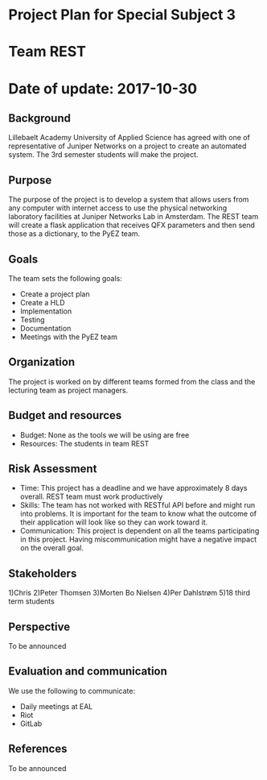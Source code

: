# Project Plan for Special Subject 3
# Team REST
# Date of update: 2017-10-30

## Background
Lillebaelt Academy University of Applied Science has agreed with one of representative of Juniper Networks on a project to create an automated system. The 3rd semester students will make the project.
## Purpose
The purpose of the project is to develop a system that allows users from any computer with internet access to use the physical networking laboratory facilities at Juniper Networks Lab in Amsterdam. The REST team will create a flask application that receives QFX parameters and then send those as a dictionary, to the PyEZ team.
## Goals
The team sets the following goals:
* Create a project plan
* Create a HLD
* Implementation
* Testing
* Documentation
* Meetings with the PyEZ team

## Organization
The project is worked on by different teams formed from the class and the lecturing team as project managers.
## Budget and resources
* Budget: None as the tools we will be using are free
* Resources: The students in team REST

## Risk Assessment
* Time: This project has a deadline and we have approximately 8 days overall. REST team must work productively
* Skills: The team has not worked with RESTful API before and might run into problems. It is important for the team to know what the outcome of their application will look like so they can work toward it.
* Communication: This project is dependent on all the teams participating in this project. Having miscommunication might have a negative impact on the overall goal.


## Stakeholders
1)Chris
2)Peter Thomsen
3)Morten Bo Nielsen
4)Per Dahlstrøm
5)18 third term students



## Perspective
To be announced
## Evaluation and communication
We use the following to communicate:
* Daily meetings at EAL
* Riot
* GitLab

## References
To be announced

